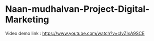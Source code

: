 # Naan-mudhalvan-Project-Digital-Marketing

Video demo link : https://www.youtube.com/watch?v=cIvZIxA9SCE
